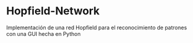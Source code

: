 # Hopfield-Network
Implementación de una red Hopfield para el reconocimiento de patrones con una GUI hecha en Python
